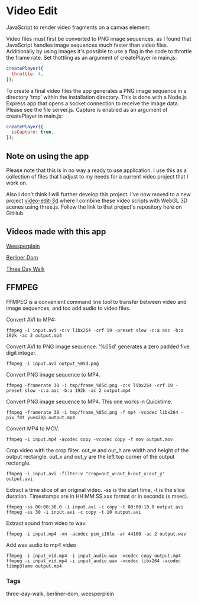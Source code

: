 # Video Edit

JavaScript to render video fragments on a canvas element. 

Video files must first be converted to PNG image sequences, as I found that JavaScript handles image sequences much faster than video files. Additionally by using images it's possible to use a flag in the code to throttle the frame rate. Set thottling as an argument of createPlayer in main.js:

```javascript
createPlayer({
  throttle: 4,
});
```

To create a final video files the app generates a PNG image sequence in a directory 'tmp' within the installation directory. This is done with a Node.js Express app that opens a socket connection to receive the image data. Please see the file server.js. Capture is enabled as an argument of createPlayer in main.js:

```javascript
createPlayer({
  isCapture: true,
});
```

## Note on using the app

Please note that this is in no way a ready to use application. I use this as a collection of files that I adjust to my needs for a current video project that I work on.

Also I don't think I will further develop this project. I've now moved to a new project [video-edit-3d](https://github.com/hisschemoller/video-edit-3d) where I combine these video scripts with WebGL 3D scenes using three.js. Follow the link to that project's repository here on GitHub.

## Videos made with this app

[Weesperplein](https://youtu.be/qBblh8aPP38)

[Berliner Dom](https://youtu.be/E3PbfHYp2gE)

[Three Day Walk](https://youtu.be/cnD8Nd36EC0)

## FFMPEG

FFMPEG is a convenient command line tool to transfer between video and image sequences, and too add audio to video files.

Convert AVI to MP4:

```
ffmpeg -i input.avi -c:v libx264 -crf 19 -preset slow -c:a aac -b:a 192k -ac 2 output.mp4
```

Convert AVI to PNG image sequence.
'%05d' generates a zero padded five digit integer.

```
ffmpeg -i input.avi output_%05d.png
```

Convert PNG image sequence to MP4.

```
ffmpeg -framerate 30 -i tmp/frame_%05d.png -c:v libx264 -crf 19 -preset slow -c:a aac -b:a 192k -ac 2 output.mp4
```
Convert PNG image sequence to MP4. This one works in Quicktime.

```
ffmpeg -framerate 30 -i tmp/frame_%05d.png -f mp4 -vcodec libx264 -pix_fmt yuv420p output.mp4
```

Convert MP4 to MOV.

```
ffmpeg -i input.mp4 -acodec copy -vcodec copy -f mov output.mov
```

Crop video with the crop filter.
out_w and out_h are width and height of the output rectangle.
out_x and out_y are the left top corner of the output rectangle.

```
ffmpeg -i input.avi -filter:v "crop=out_w:out_h:out_x:out_y" output.avi
```

Extract a time slice of an original video.
-ss is the start time,
-t is the slice duration.
Timestamps are in HH:MM:SS.xxx format or in seconds (s.msec).

```
ffmpeg -ss 00:00:30.0 -i input.avi -c copy -t 00:00:10.0 output.avi
ffmpeg -ss 30 -i input.avi -c copy -t 10 output.avi
```

Extract sound from video to wav.

```
ffmpeg -i input.mp4 -vn -acodec pcm_s16le -ar 44100 -ac 2 output.wav
```

Add wav audio to mp4 video

```
ffmpeg -i input_vid.mp4 -i input_audio.wav -vcodec copy output.mp4
ffmpeg -i input_vid.mp4 -i input_audio.wav -vcodec libx264 -acodec libmp3lame output.mp4
```

### Tags
three-day-walk, berliner-dom, weesperplein

